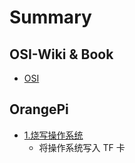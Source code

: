 # Summary

## OSI-Wiki & Book

* [OSI](README.md)

## OrangePi

* [1.烧写操作系统](orangepi/jiang-cao-zuo-xi-tong-xie-ru-tf-qia.md)
  * 将操作系统写入 TF 卡

